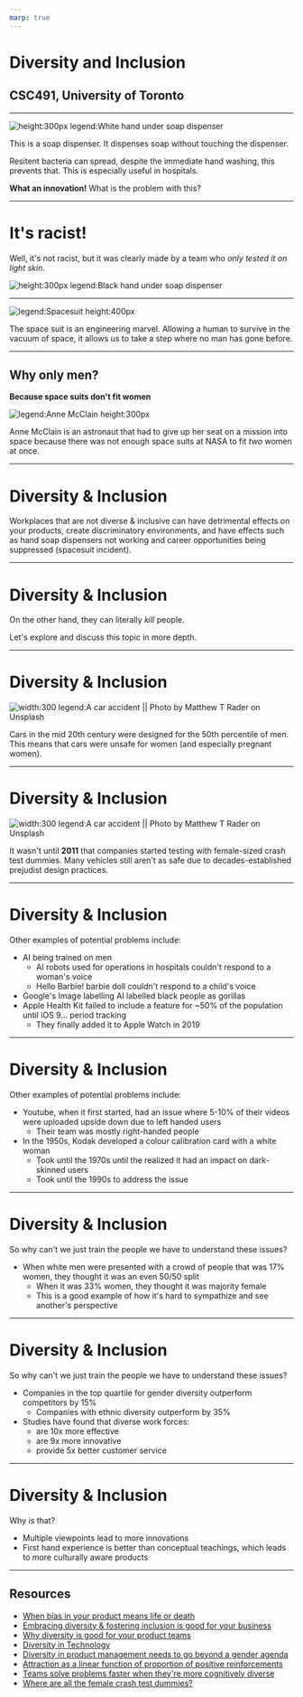 ```yaml
---
marp: true
---
```


# Diversity and Inclusion

## CSC491, University of Toronto

---


![height:300px legend:White hand under soap dispenser](./img/diversity/white_hand.jpg)

This is a soap dispenser. It dispenses soap without touching the dispenser.

Resitent bacteria can spread, despite the immediate hand washing, this prevents that. This is especially useful in hospitals.

**What an innovation!** What is the problem with this?

---

# It's racist!

Well, it's not racist, but it was clearly made by a team who _only tested it on light skin_.

![height:300px legend:Black hand under soap dispenser](./img/diversity/black_hand.jpg)

---

![legend:Spacesuit height:400px](./img/diversity/spacesuit.jpg)

The space suit is an engineering marvel. Allowing a human to survive in the vacuum of space, it allows us to take a step where no man has gone before.

___

## Why only men?

**Because space suits don't fit women**

![legend:Anne McClain height:300px](./img/diversity/anne_mcclain.jpg)

Anne McClain is an astronaut that had to give up her seat on a mission into space because there was not enough space suits at NASA to fit _two_ women at once.

---

# Diversity & Inclusion

Workplaces that are not diverse & inclusive can have detrimental effects on your products, create discriminatory environments, and have effects such as hand soap dispensers not working and career opportunities being suppressed (spacesuit incident).

---

# Diversity & Inclusion

On the other hand, they can literally _kill_ people.

Let's explore and discuss this topic in more depth.

---

# Diversity & Inclusion

![width:300 legend:A car accident || Photo by Matthew T Rader on Unsplash](./img/diversity/car_accident.jpg)

Cars in the mid 20th century were designed for the 50th percentile of men. This means that cars were unsafe for women (and especially pregnant women).

---

# Diversity & Inclusion

![width:300 legend:A car accident || Photo by Matthew T Rader on Unsplash](./img/diversity/car_accident.jpg)

It wasn't until **2011** that companies started testing with female-sized crash test dummies. Many vehicles still aren't as safe due to decades-established prejudist design practices.

---

# Diversity & Inclusion

Other examples of potential problems include:

- AI being trained on men
    - AI robots used for operations in hospitals couldn't respond to a woman's voice
    - Hello Barbie! barbie doll couldn't respond to a child's voice
- Google's Image labelling AI labelled black people as gorillas
- Apple Health Kit failed to include a feature for ~50% of the population until iOS 9... period tracking
    - They finally added it to Apple Watch in 2019

---

# Diversity & Inclusion

Other examples of potential problems include:

- Youtube, when it first started, had an issue where 5-10% of their videos were uploaded upside down due to left handed users
    - Their team was mostly right-handed people
- In the 1950s, Kodak developed a colour calibration card with a white woman
    - Took until the 1970s until the realized it had an impact on dark-skinned users
    - Took until the 1990s to address the issue

---

# Diversity & Inclusion

So why can't we just train the people we have to understand these issues?

- When white men were presented with a crowd of people that was 17% women, they thought it was an even 50/50 split
   - When it was 33% women, they thought it was majority female
   - This is a good example of how it's hard to sympathize and see another's perspective

---

# Diversity & Inclusion

So why can't we just train the people we have to understand these issues?

- Companies in the top quartile for gender diversity outperform competitors by 15%
   - Companies with ethnic diversity outperform by 35%
- Studies have found that diverse work forces:
    - are 10x more effective
    - are 9x more innovative
    - provide 5x better customer service

---

# Diversity & Inclusion

Why is that?

- Multiple viewpoints lead to more innovations
- First hand experience is better than conceptual teachings, which leads to more culturally aware products

---

## Resources

- [When bias in your product means life or death](https://techcrunch.com/2016/11/16/when-bias-in-product-design-means-life-or-death/)
- [Embracing diversity & fostering inclusion is good for your business](https://www.forbes.com/sites/shereeatcheson/2018/09/25/embracing-diversity-and-fostering-inclusion-is-good-for-your-business/#6fca153b72b1)
- [Why diversity is good for your product teams](https://medium.com/the-reading-room/why-diversity-is-good-for-your-product-teams-7a60bdbb0096)
- [Diversity in Technology](https://open.buffer.com/diversity-in-technology/)
- [Diversity in product management needs to go beyond a gender agenda](https://thatproductchick.com/2018/03/11/diversity-in-product-management-needs-to-go-beyond-a-gender-agenda/)
- [Attraction as a linear function of proportion of positive reinforcements](https://psycnet.apa.org/record/1965-12050-001)
- [Teams solve problems faster when they're more cognitively diverse](https://hbr.org/2017/03/teams-solve-problems-faster-when-theyre-more-cognitively-diverse)
- [Where are all the female crash test dummies?](https://medium.com/@AnnaJS15/where-are-all-the-female-crash-test-dummies-a1391795be41)
